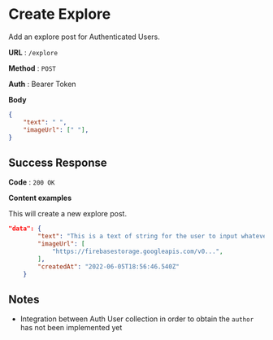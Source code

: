 # Create Explore

Add an explore post for Authenticated Users.

**URL** : `/explore`

**Method** : `POST`

**Auth** : Bearer Token

**Body**

```json
{
    "text": " ",
    "imageUrl": [" "],
}
```

## Success Response

**Code** : `200 OK`

**Content examples**

This will create a new explore post.

```json
"data": {
        "text": "This is a text of string for the user to input whatever they want to express or vent with investin.",
        "imageUrl": [
            "https://firebasestorage.googleapis.com/v0...",
        ],
        "createdAt": "2022-06-05T18:56:46.540Z"
    }
```

## Notes

* Integration between Auth User collection in order to obtain the `author` has not been implemented yet